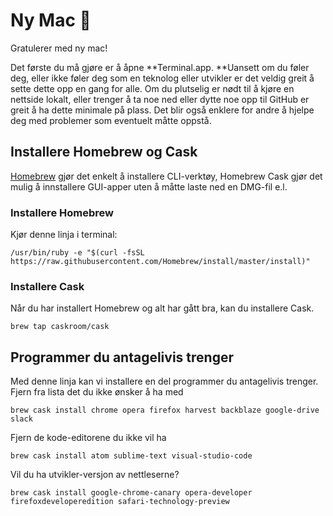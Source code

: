 # Ny Mac :tada:

Gratulerer med ny mac!

Det første du må gjøre er å åpne **Terminal.app. **Uansett om du føler deg, eller ikke føler deg som en teknolog eller utvikler er det veldig greit å sette dette opp en gang for alle. Om du plutselig er nødt til å kjøre en nettside lokalt, eller trenger å ta noe ned eller dytte noe opp til GitHub er greit å ha dette minimale på plass. Det blir også enklere for andre å hjelpe deg med problemer som eventuelt måtte oppstå.

## Installere Homebrew og Cask

[Homebrew](http://brew.sh/) gjør det enkelt å installere CLI-verktøy, Homebrew Cask gjør det mulig å innstallere GUI-apper uten å måtte laste ned en DMG-fil e.l.

### Installere Homebrew

Kjør denne linja i terminal:

```
/usr/bin/ruby -e "$(curl -fsSL https://raw.githubusercontent.com/Homebrew/install/master/install)"
```

### Installere Cask

Når du har installert Homebrew og alt har gått bra, kan du installere Cask.

```
brew tap caskroom/cask
```

## Programmer du antagelivis trenger

Med denne linja kan vi installere en del programmer du antagelivis trenger. Fjern fra lista det du ikke ønsker å ha med

```
brew cask install chrome opera firefox harvest backblaze google-drive slack
```

Fjern de kode-editorene du ikke vil ha

```
brew cask install atom sublime-text visual-studio-code
```

Vil du ha utvikler-versjon av nettleserne?

```
brew cask install google-chrome-canary opera-developer firefoxdeveloperedition safari-technology-preview
```



